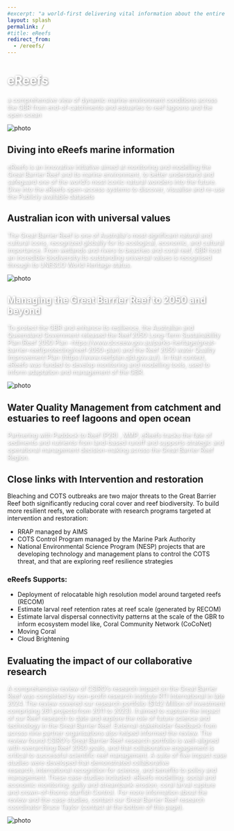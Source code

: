 ```yaml
---
#excerpt: "a world-first delivering vital information about the entire Great Barrier Reef from catchment to ocean"
layout: splash
permalink: /
#title: eReefs
redirect_from: 
  - /ereefs/
---
```

<div id="landing-page">

  <div class="fixed-background top-title-container top-title-image" id="background-1">
    <div class="top-title-content">
      <div class="sub-content">
        <h1 style="color: #fff; text-shadow: 1px 1px 4px rgba(0, 0, 0, 0.5);">eReefs</h1>
        <p style="color: #fff; text-shadow: 1px 1px 4px rgba(0, 0, 0, 0.5);">
        a comprehensive view of dynamic marine environment conditions across the GBR from end-of-catchments and estuaries to reef lagoons and the open ocean 
        </p>
      </div>
    </div>
  </div>
  <main>

  <div class="top-title-container">
    <div class="top-title-content">
      <div class="parent">
        <div class="div2" style="overflow: hidden;">
        <picture class="picture-right">
          <source srcset="/assets/videos/ereefs_data_explorer/chlorophyl_temp_timeseries.avif" type="image/avif" />
          <source srcset="/assets/videos/ereefs_data_explorer/chlorophyl_temp_timeseries.webp" type="image/webp" />
          <img src="/assets/videos/ereefs_data_explorer/chlorophyl_temp_timeseries.jpg" class="image-vignette" alt="photo" />
        </picture>
        </div>
        <div class="div1">
          <div class="sub-content">
            <h2>Diving into eReefs marine information</h2>
            <p  style="color: #fff; text-shadow: 1px 1px 4px rgba(0, 0, 0, 0.5);">
eReefs is an innovative initiative aimed at monitoring and modelling the Great Barrier Reef and its marine environment, to better understand and safeguard one of the world’s most iconic natural wonders into the future. Dive into the eReefs open-access systems to discover, visualise and re-use the Publicly available datasets 
            </p>
          </div>
        </div>
      </div>
    </div>
  </div>

  <div class="top-title-container">
    <div class="top-title-content">
      <div class="parent">
        <div class="div2-reverse">
          <div class="sub-content">
            <h2>Australian icon with universal values</h2>
            <p  style="color: #fff; text-shadow: 1px 1px 4px rgba(0, 0, 0, 0.5);">
              The Great Barrier Reef is one of Australia's most significant natural and cultural icons, recognized globally for its ecological, economic, and cultural importance. From wetlands and rivers to beaches and coral reef, GBR host an incredible biodiversity.Its outstanding universal values is recognised through its UNESCO World Heritage status. 
            </p>
          </div>
        </div>
        <div class="div1-reverse" style="overflow: hidden;">
          <picture class="picture-left">
            <source srcset="/assets/images/backgrounds/fullHD_webp/141958-2.webp" type="image/webp" />
            <img src="/assets/images/backgrounds/fullHD_jpg/141958-2-downsized.jpg" class="image-vignette" alt="photo" />
          </picture>
        </div>
      </div>
    </div>
  </div>


  <div class="fixed-background background-content top-title-image" id="background-2">
    <div class="vignette-container">
      <div class="vignette-content">
        <h2 style="color: #fff; text-shadow: 1px 1px 4px rgba(0, 0, 0, 0.5);">Managing the Great Barrier Reef to 2050 and beyond</h2>
        <p style="color: #fff; text-shadow: 1px 1px 4px rgba(0, 0, 0, 0.5);">
          To protect the GBR and enhance its resilience, the Australian and Queensland Government released the Reef 2050 Long-Term Sustainability Plan (Reef 2050 Plan -https://www.dcceew.gov.au/parks-heritage/great-barrier-reef/protecting/reef-2050-plan) and the Reef 2050 water Quality Improvement Plan (https://www.reefplan.qld.gov.au/). In that context, eReefs was funded to develop monitoring and modelling tools, used to inform adaptation and management of the GBR. 
        </p>
      </div>
    </div>
  </div>

  <div class="top-title-container">
    <div class="top-title-content">
      <div class="parent">
        <div class="div2" style="overflow: hidden;">
        <picture class="picture-right">
          <source srcset="/assets/videos/ereefs_data_explorer/ammonia_animation.avif" type="image/avif" />
          <source srcset="/assets/videos/ereefs_data_explorer/ammonia_animation.webp" type="image/webp" />
          <img src="/assets/videos/ereefs_data_explorer/ammonia_animation.jpg" class="image-vignette" alt="photo" />
        </picture>
        </div>
        <div class="div1">
          <div class="sub-content">
            <h2>Water Quality Management from catchment and estuaries to reef lagoons and open ocean</h2>
            <p  style="color: #fff; text-shadow: 1px 1px 4px rgba(0, 0, 0, 0.5);">
              Partnering with Paddock to Reef (P2R) , MMP, eReefs tracks the fate of sediments and nutrients from land-based runoff and supports strategic and operational management decision-making across the Great Barrier Reef Region. 
            </p>
          </div>
        </div>
      </div>
    </div>
  </div>

  <div class="fixed-background background-content top-title-image" id="background-3">
    <div class="vignette-container">
      <div class="vignette-content">
        <h2 class="white-shadowed-text">Close links with Intervention and restoration</h2>
        <p class="white-shadowed-text">
          Bleaching and COTS outbreaks are two major threats to the Great Barrier Reef both significantly reducing coral cover and reef biodiversity. To build more resilient reefs, we collaborate with research programs targeted at intervention and restoration: 
        </p>
        <ul class="white-shadowed-text">
          <li>RRAP managed by AIMS</li>
          <li>COTS Control Program managed by the Marine Park Authority</li>
          <li>National Environmental Science Program (NESP) projects that are developing technology and management plans to control the COTS threat, and that are exploring  reef resilience strategies </li>
        </ul>
        <h3 class="white-shadowed-text">eReefs Supports:</h3>
        <ul class="white-shadowed-text">
          <li>Deployment of relocatable high resolution model around targeted reefs (RECOM) </li>
          <li>Estimate larval reef retention rates at reef scale (generated by RECOM) </li>
          <li>Estimate larval dispersal connectivity patterns at the scale of the GBR to inform ecosystem model like, Coral Community Network (CoCoNet)</li>
          <li>Moving Coral</li>
          <li>Cloud Brightening</li>
        </ul>
      </div>
    </div>
  </div>

  <div class="top-title-container">
    <div class="top-title-content">
      <div class="parent">
        <div class="div2-reverse">
          <div class="sub-content">
            <h2>Evaluating the impact of our collaborative research</h2>
            <p  style="color: #fff; text-shadow: 1px 1px 4px rgba(0, 0, 0, 0.5);">
              A comprehensive review of CSIRO’s research impact on the Great Barrier Reef was completed by non-profit research institute RTI International in late 2024. The review covered our research portfolio ($142 Million of investment comprising 261 projects from 2011 to 2023). It aimed to capture the impact of our Reef research to date and explore the role of future science and technology in the Great Barrier Reef. External stakeholder feedback from across nine partner organisations also helped informed the review. 
              The review found CSIRO’s Great Barrier Reef research portfolio is well-aligned with overarching Reef 2050 goals, and that collaborative engagement is critical to successful scientific reef management. 
              A suite of five impact case studies were developed that demonstrated collaborative research, international recognition for science, and benefits to policy and management. These case studies included: eReefs modelling; social and economic monitoring; gully and streambank erosion; coral larval capture and crown-of-thorns starfish Control.  For more information about the review and the case studies, contact our Great Barrier Reef research coordinator Bruce Taylor (contact at the bottom of this page). 
            </p>
          </div>
        </div>
        <div class="div1-reverse" style="overflow: hidden;">
          <picture class="picture-left">
            <source srcset="/assets/videos/ereefs_data_explorer/ammonia_animation.avif" type="image/avif" />
            <source srcset="/assets/videos/ereefs_data_explorer/ammonia_animation.webp" type="image/webp" />
            <img src="/assets/videos/ereefs_data_explorer/ammonia_animation.jpg" class="image-vignette" alt="photo" />
          </picture>
        </div>
      </div>
    </div>
  </div>

  </main>
</div>
